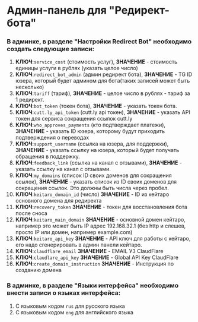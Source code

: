 # Админ-панель для "Редирект-бота"

### В админке, в разделе "Настройки Redirect Bot" необходимо создать следующие записи:
1. **КЛЮЧ**:```service_cost``` (стоимость услуг), **ЗНАЧЕНИЕ** - стоимость единицы услуги в рублях (указать целое число)
2. **КЛЮЧ**:```redirect_bot_admin``` (админ редирект бота), **ЗНАЧЕНИЕ** - TG ID юзера, который будет админом для бота(таких записей может быть несколько)
3. **КЛЮЧ**:```tariff``` (тариф), **ЗНАЧЕНИЕ** - целое число в рублях - тариф за 1 редирект.
4. **КЛЮЧ**:```bot_token``` (токен бота), **ЗНАЧЕНИЕ** - указать токен бота.
5. **КЛЮЧ**:```cutt.ly_api_token``` (cutt.ly api токен), **ЗНАЧЕНИЕ** - указать API токен для сервиса сокращения ссылок cutt.ly
6. **КЛЮЧ**:```who_approves_payments``` (кто подтверждает платежи), **ЗНАЧЕНИЕ** - указать ID юзера, которому будут приходить подтверждения о переводах
7. **КЛЮЧ**:```support_username``` (ссылка на юзера, для поддержки), **ЗНАЧЕНИЕ** - указать ссылку на юзера, который будет получать обращения в поддержку.
8. **КЛЮЧ**:```feedback_link``` (ссылка на канал с отзывами), **ЗНАЧЕНИЕ** - указать ссылку на канал с отзывами.
9. **КЛЮЧ**:```my_domains``` (список ID своих доменов для сокращения ссылок), **ЗНАЧЕНИЕ** - указать список из ID своих доменов для сокращения ссылок. Это должны быть числа через пробел.
10. **КЛЮЧ**:```keitaro_domain_id``` (число) **ЗНАЧЕНИЕ** - ID из кейтаро основного домена для редиректа 
11. **КЛЮЧ**:```recovery_token``` **ЗНАЧЕНИЕ** - токен для восстановления бота после сноса
12. **КЛЮЧ**:```keitaro_main_domain``` **ЗНАЧЕНИЕ** - основной домен кейтаро, например это может быть IP адрес 192.168.32.1 (без http и слешев, просто IP или домен, например example.com)
13. **КЛЮЧ**:```keitaro_api_key``` **ЗНАЧЕНИЕ** - API ключ для работы с кейтаро, его надо сгенерировать в админ панели кейтаро.
14. **КЛЮЧ**:```claudflare_email``` **ЗНАЧЕНИЕ** - EMAIL УЗ ClaudFlare
15. **КЛЮЧ**:```claudlare_api_key``` **ЗНАЧЕНИЕ** - Global API Key ClaudFlare
16. **КЛЮЧ**:```create_domain_instruction``` **ЗНАЧЕНИЕ** - Инструкция по созданию домена

### В админке, в разделе "Языки интерфейса" необходимо внести записи о языках интерфейса:
1. С языковым кодом `rus` для русского языка
2. С языковым кодом `eng` для английского языка